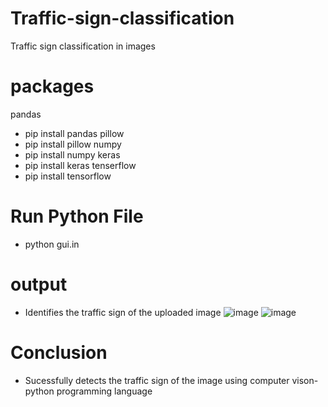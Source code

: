 # Traffic-sign-classification
  Traffic sign classification in images
# packages
  pandas
   * pip install pandas
  pillow
   * pip install pillow
  numpy
   * pip install numpy
  keras
   * pip install keras
  tenserflow
   * pip install tensorflow
# Run Python File
   * python gui.in
# output
  * Identifies the traffic sign of the uploaded image
  ![image](https://user-images.githubusercontent.com/85630111/121400611-6bb03a00-c975-11eb-8194-100123dc4790.png)
  ![image](https://user-images.githubusercontent.com/85630111/121401226-1a547a80-c976-11eb-8ceb-e407858a8e30.png)

# Conclusion
  * Sucessfully detects the traffic sign of the image using computer vison-python programming language

 
